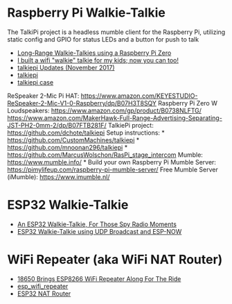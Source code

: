 
# Raspberry Pi Walkie-Talkie
The TalkiPi project is a headless mumble client for the Raspberry Pi,
utilizing static config and GPIO for status LEDs and a button for push to talk

* [Long-Range Walkie-Talkies using a Raspberry Pi Zero](https://www.youtube.com/watch?v=b9qIMWn8uyY)
* [I built a wifi "walkie" talkie for my kids; now you can too!](https://projectable.me/i-built-a-wifi-walkie-talkie-for-my-kids-now-you-can-too/)
* [talkiepi Updates (November 2017)](https://projectable.me/talkiepi-nov2017-updates/)
* [talkiepi](https://github.com/dchote/talkiepi)
* [talkiepi case](https://www.thingiverse.com/thing:3214731)

ReSpeaker 2-Mic Pi HAT: https://www.amazon.com/KEYESTUDIO-ReSpeaker-2-Mic-V1-0-Raspberry/dp/B07H3T8SQY
Raspberry Pi Zero W
Loudspeakers: https://www.amazon.com/gp/product/B0738NLFTG/
              https://www.amazon.com/MakerHawk-Full-Range-Advertising-Separating-JST-PH2-0mm-2/dp/B07FTB281F/
TalkiePi project: https://github.com/dchote/talkiepi
Setup instructions:
    * https://github.com/CustomMachines/talkiepi
    * https://github.com/mnoonan296/talkiepi
    * https://github.com/MarcusWolschon/RasPi_stage_intercom
Mumble: https://www.mumble.info/
    * Build your own Raspberry Pi Mumble Server: https://pimylifeup.com/raspberry-pi-mumble-server/
Free Mumble Server (iMumble): https://www.imumble.nl/

# ESP32 Walkie-Talkie
* [An ESP32 Walkie-Talkie, For Those Spy Radio Moments](https://hackaday.com/2021/04/07/an-esp32-walkie-talkie-for-those-spy-radio-moments/)
* [ESP32 Walkie-Talkie using UDP Broadcast and ESP-NOW](https://www.youtube.com/watch?v=d_h38X4_eQQ)

# WiFi Repeater (aka WiFi NAT Router)
* [18650 Brings ESP8266 WiFi Repeater Along For The Ride](https://hackaday.com/2021/04/08/18650-brings-esp8266-wifi-repeater-along-for-the-ride/)
* [esp_wifi_repeater](https://github.com/martin-ger/esp_wifi_repeater)
* [ESP32 NAT Router](https://github.com/martin-ger/esp32_nat_router)

